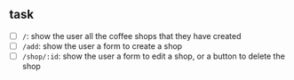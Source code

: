 ## task

- [ ] `/`: show the user all the coffee shops that they have created
- [ ] `/add`: show the user a form to create a shop
- [ ] `/shop/:id`: show the user a form to edit a shop, or a button to delete the shop
